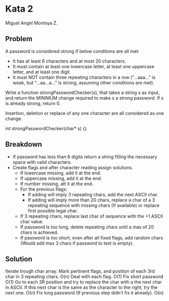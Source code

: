 # Kata 2

Miguel Angel Montoya Z.

## Problem

A password is considered strong if below conditions are all met:

- It has at least 6 characters and at most 20 characters.
- It must contain at least one lowercase letter, at least one uppercase letter, and at least one digit.
- It must NOT contain three repeating characters in a row ("...aaa..." is weak, but "...aa...a..." is strong, assuming other conditions are met).

Write a function strongPasswordChecker(s), that takes a string s as input, and return the MINIMUM change required to make s a strong password. If s is already strong, return 0.

Insertion, deletion or replace of any one character are all considered as one change.

int strongPasswordChecker(char* s) {}

## Breakdown

- If password has less than 6 digits return a string filling the necessary space with valid characters.
- Create flags and after character reading assign solutions.
  - If lowercase missing, add it at the end.
  - If uppercase missing, add it at the end.
  - If number missing, att it at the end.
  - For the previous flags:
    - If adding will imply 3 repeating chars, add the next ASCII char.
    - If adding will imply more than 20 chars, replace a char of a 3 repeating sequence with missing chars (If available) or replace first possible legal char.
  - If 3 repeating chars, replace last char of sequence with the +1 ASCII char value.
  - If password is too long, delete repeating chars until a max of 20 chars is achieved.
  - If password is too short, even after all fixed flags, add random chars (Would add max 3 chars if password to test is empty).

## Solution

Iterate trough char array. Mark pertinent flags, and position of each 3rd char in 3 repeating chars. O(n)
Deal with each flag. O(1)
Fix short password O(1)
Go to each 3R position and try to replace the char with a the next char in ASCII. If this next char is the same as the character to the right, try the next one. O(n)
Fix long password (If previous step didn't fix it already). O(n)
